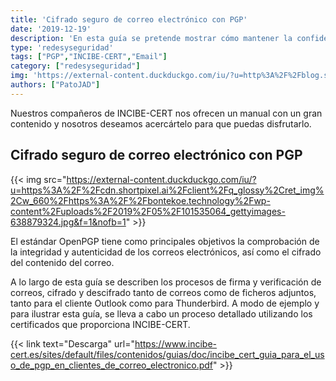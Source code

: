 ```yaml
---
title: 'Cifrado seguro de correo electrónico con PGP'
date: '2019-12-19'
description: 'En esta guía se pretende mostrar cómo mantener la confidencialidad, integridad y autenticidad en las comunicaciones por medio del correo electrónico.'
type: 'redesyseguridad'
tags: ["PGP","INCIBE-CERT","Email"]
category: ["redesyseguridad"]
img: 'https://external-content.duckduckgo.com/iu/?u=http%3A%2F%2Fblog.securegroup.com%2Fhubfs%2FSECURE_GROUP%2FBlog%2FPost_Images%2FPGP_encryption_for_email_security.jpg%23keepProtocol&f=1&nofb=1'
authors: ["PatoJAD"]
---
```


Nuestros compañeros de INCIBE-CERT nos ofrecen un manual con un gran contenido y nosotros deseamos acercártelo para que puedas disfrutarlo.



## Cifrado seguro de correo electrónico con PGP


{{< img src="https://external-content.duckduckgo.com/iu/?u=https%3A%2F%2Fcdn.shortpixel.ai%2Fclient%2Fq_glossy%2Cret_img%2Cw_660%2Fhttps%3A%2F%2Fbontekoe.technology%2Fwp-content%2Fuploads%2F2019%2F05%2F101535064_gettyimages-638879324.jpg&f=1&nofb=1" >}}


El estándar OpenPGP tiene como principales objetivos la comprobación de la integridad y autenticidad de los correos electrónicos, así como el cifrado del contenido del correo.



A lo largo de esta guía se describen los procesos de firma y verificación de correos, cifrado y descifrado tanto de correos como de ficheros adjuntos, tanto para el cliente Outlook como para Thunderbird. A modo de ejemplo y para ilustrar esta guía, se lleva a cabo un proceso detallado utilizando los certificados que proporciona INCIBE-CERT.


{{< link text="Descarga" url="https://www.incibe-cert.es/sites/default/files/contenidos/guias/doc/incibe_cert_guia_para_el_uso_de_pgp_en_clientes_de_correo_electronico.pdf" >}}
